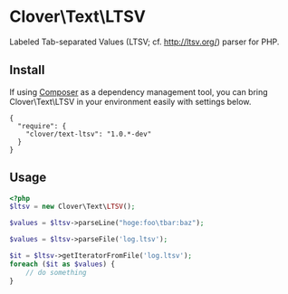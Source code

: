 # Clover\Text\LTSV

Labeled Tab-separated Values (LTSV; cf. http://ltsv.org/) parser for PHP.

## Install

If using [Composer](http://getcomposer.org/) as a dependency management tool, you can bring Clover\Text\LTSV in your environment easily with settings below.

```
{
  "require": {
    "clover/text-ltsv": "1.0.*-dev"
  }
}
```

## Usage

```php
<?php
$ltsv = new Clover\Text\LTSV();

$values = $ltsv->parseLine("hoge:foo\tbar:baz");

$values = $ltsv->parseFile('log.ltsv');

$it = $ltsv->getIteratorFromFile('log.ltsv');
foreach ($it as $values) {
    // do something
}
```
